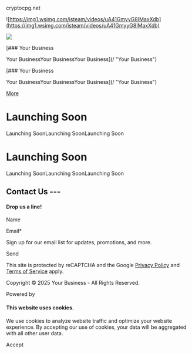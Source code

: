cryptocpg.net



![https://img1.wsimg.com/isteam/videos/uA41GmyyG8IMaxXdb](https://img1.wsimg.com/isteam/videos/uA41GmyyG8IMaxXdb)

[![](https://img1.wsimg.com/isteam/videos/uA41GmyyG8IMaxXdb)](https://websites.godaddy.com/categories/v4/videos/raw/video/uA41GmyyG8IMaxXdb)

[### Your Business

Your BusinessYour BusinessYour Business](/ "Your Business")

[### Your Business

Your BusinessYour BusinessYour Business](/ "Your Business")

[More](#)

Launching Soon
==============

Launching SoonLaunching SoonLaunching Soon

Launching Soon
==============

Launching SoonLaunching SoonLaunching Soon

Contact Us ---
--------------

#### Drop us a line!

Name

Email\*

Sign up for our email list for updates, promotions, and more.

Send

This site is protected by reCAPTCHA and the Google [Privacy Policy](https://policies.google.com/privacy) and [Terms of Service](https://policies.google.com/terms) apply.

Copyright © 2025 Your Business - All Rights Reserved.

Powered by

#### This website uses cookies.

We use cookies to analyze website traffic and optimize your website experience. By accepting our use of cookies, your data will be aggregated with all other user data.

Accept